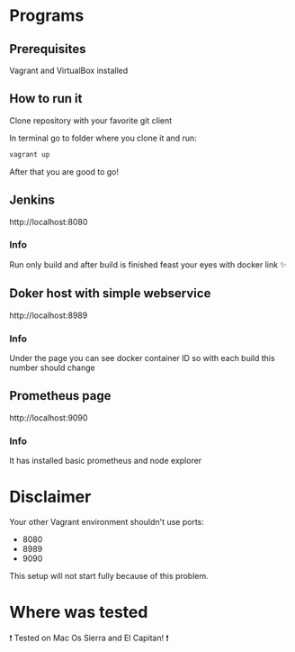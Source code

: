 # Programs

## Prerequisites 
Vagrant and VirtualBox installed

## How to run it
Clone repository with your favorite git client

In terminal go to folder where you clone it and run: 
```bash
vagrant up
```

After that you are good to go!

## Jenkins
http://localhost:8080

### Info
Run only build and after build is finished feast your eyes with docker link :sparkles:

## Doker host with simple webservice
http://localhost:8989

### Info
Under the page you can see docker container ID so with each build this number should change

## Prometheus page
http://localhost:9090

### Info
  It has installed basic prometheus and node explorer
    
# Disclaimer
Your other Vagrant environment shouldn't use ports:
 - 8080
 - 8989
 - 9090
 
This setup will not start fully because of this problem.

# Where was tested
:heavy_exclamation_mark: Tested on Mac Os Sierra and El Capitan!  :heavy_exclamation_mark:
